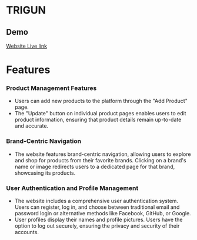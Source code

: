 
# TRIGUN



## Demo
[Website Live link](https://trigun-17a88.web.app/)


# Features
### Product Management Features
- Users can add new products to the platform through the "Add Product" page.
- The "Update" button on individual product pages enables users to edit product information, ensuring that product details remain up-to-date and accurate.


### Brand-Centric Navigation
- The website features brand-centric navigation, allowing users to explore and shop for products from their favorite brands. Clicking on a brand's name or image redirects users to a dedicated page for that brand, showcasing its products.

### User Authentication and Profile Management
- The website includes a comprehensive user authentication system. Users can register, log in, and choose between traditional email and password login or alternative methods like Facebook, GitHub, or Google.
- User profiles display their names and profile pictures. Users have the option to log out securely, ensuring the privacy and security of their accounts.


